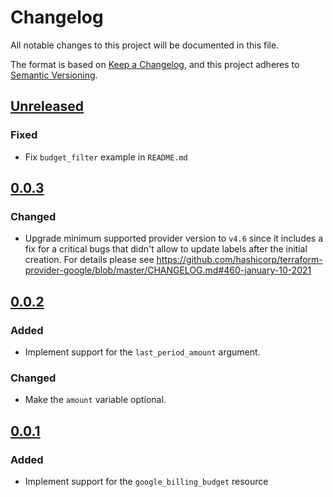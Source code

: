 # Changelog

All notable changes to this project will be documented in this file.

The format is based on [Keep a Changelog](https://keepachangelog.com/en/1.0.0/),
and this project adheres to [Semantic Versioning](https://semver.org/spec/v2.0.0.html).

## [Unreleased]

### Fixed

- Fix `budget_filter` example in `README.md`

## [0.0.3]

### Changed

- Upgrade minimum supported provider version to `v4.6` since it includes a fix
  for a critical bugs that didn't allow to update labels after the initial creation.
  For details please see https://github.com/hashicorp/terraform-provider-google/blob/master/CHANGELOG.md#460-january-10-2021

## [0.0.2]

### Added

- Implement support for the `last_period_amount` argument.

### Changed

- Make the `amount` variable optional.

## [0.0.1]

### Added

- Implement support for the `google_billing_budget` resource

[unreleased]: https://github.com/mineiros-io/terraform-google-billing-budget/compare/v0.0.3...HEAD
[0.0.3]: https://github.com/mineiros-io/terraform-google-billing-budget/compare/v0.0.2...v0.0.3
[0.0.2]: https://github.com/mineiros-io/terraform-google-billing-budget/compare/v0.0.1...v0.0.2
[0.0.1]: https://github.com/mineiros-io/terraform-google-billing-budget/releases/tag/v0.0.1
